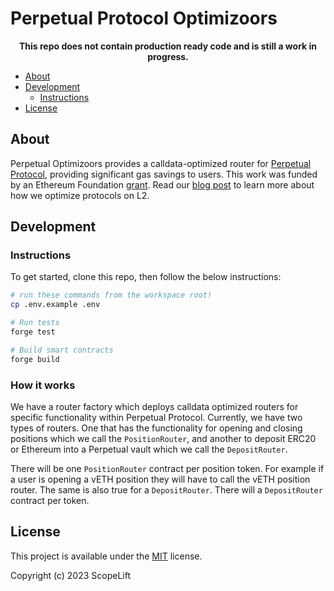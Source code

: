 # Perpetual Protocol Optimizoors

<p align="center">
  <b>This repo does not contain production ready code and is still a work in progress.</b>
</p>

- [About](#about)
- [Development](#development)
  - [Instructions](#instructions)
- [License](#license)

## About

Perpetual Optimizoors provides a calldata-optimized router for [Perpetual Protocol](https://perp.com/),
providing significant gas savings to users. This work was funded by an Ethereum Foundation
[grant](https://blog.ethereum.org/2023/02/14/layer-2-grants-roundup). Read our [blog post](https://www.scopelift.co/blog/calldata-optimizooooors) to learn more about how we optimize protocols on L2.

## Development

### Instructions

To get started, clone this repo, then follow the below instructions:

```sh
# run these commands from the workspace root!
cp .env.example .env

# Run tests
forge test

# Build smart contracts
forge build
```

### How it works

We have a router factory which deploys calldata optimized routers for specific functionality within
Perpetual Protocol. Currently, we have two types of routers. One that has the functionality for opening and closing
positions which we call the `PositionRouter`, and another to deposit ERC20 or Ethereum into a Perpetual vault which
we call the `DepositRouter`.

There will be one `PositionRouter` contract per position token. For example if a user is opening a vETH
position they will have to call the vETH position router. The same is also true for a `DepositRouter`. There
will a `DepositRouter` contract per token.

## License

This project is available under the [MIT](LICENSE.txt) license.

Copyright (c) 2023 ScopeLift
